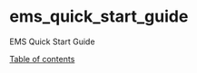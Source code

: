 # ems_quick_start_guide
EMS Quick Start Guide

[Table of contents](http://docs.evostream.com/ems_quick_start_guide/table_of_contents)
